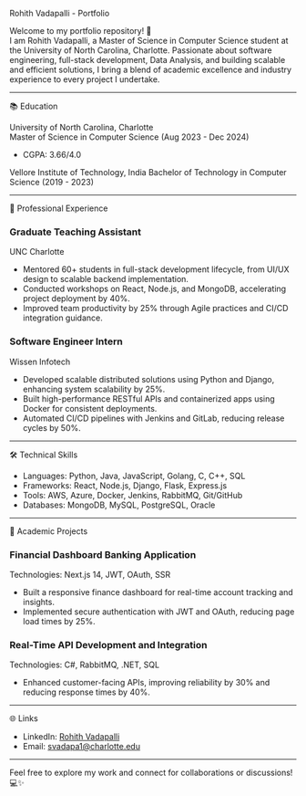 Rohith Vadapalli - Portfolio

Welcome to my portfolio repository! 🚀  
I am Rohith Vadapalli, a Master of Science in Computer Science student at the University of North Carolina, Charlotte. Passionate about software engineering, full-stack development, Data Analysis, and building scalable and efficient solutions, I bring a blend of academic excellence and industry experience to every project I undertake.

---

📚 Education

University of North Carolina, Charlotte  
Master of Science in Computer Science (Aug 2023 - Dec 2024)  
- CGPA: 3.66/4.0  

Vellore Institute of Technology, India
Bachelor of Technology in Computer Science (2019 - 2023)  

---

💼 Professional Experience

### Graduate Teaching Assistant  
UNC Charlotte 
- Mentored 60+ students in full-stack development lifecycle, from UI/UX design to scalable backend implementation.  
- Conducted workshops on React, Node.js, and MongoDB, accelerating project deployment by 40%.  
- Improved team productivity by 25% through Agile practices and CI/CD integration guidance.

### Software Engineer Intern  
Wissen Infotech
- Developed scalable distributed solutions using Python and Django, enhancing system scalability by 25%.  
- Built high-performance RESTful APIs and containerized apps using Docker for consistent deployments.  
- Automated CI/CD pipelines with Jenkins and GitLab, reducing release cycles by 50%.  

---

🛠️ Technical Skills

- Languages: Python, Java, JavaScript, Golang, C, C++, SQL  
- Frameworks: React, Node.js, Django, Flask, Express.js  
- Tools: AWS, Azure, Docker, Jenkins, RabbitMQ, Git/GitHub  
- Databases: MongoDB, MySQL, PostgreSQL, Oracle  

---

🔬 Academic Projects

### Financial Dashboard Banking Application  
Technologies: Next.js 14, JWT, OAuth, SSR  
- Built a responsive finance dashboard for real-time account tracking and insights.  
- Implemented secure authentication with JWT and OAuth, reducing page load times by 25%.  

### Real-Time API Development and Integration  
Technologies: C#, RabbitMQ, .NET, SQL  
- Enhanced customer-facing APIs, improving reliability by 30% and reducing response times by 40%.  

---

 🌐 Links

- LinkedIn: [Rohith Vadapalli](https://www.linkedin.com/in/rohith-vadapalli-54a271190/)  
- Email: svadapa1@charlotte.edu  

---

Feel free to explore my work and connect for collaborations or discussions! 💻✨


<!---
svadapa1/svadapa1 is a ✨ special ✨ repository because its `README.md` (this file) appears on your GitHub profile.
You can click the Preview link to take a look at your changes.
--->
